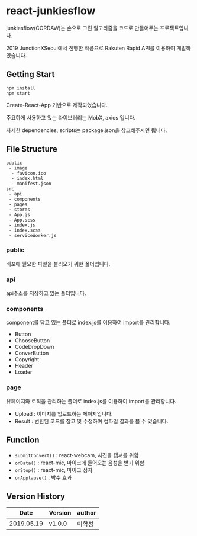 # react-junkiesflow
junkiesflow(CORDAW)는 손으로 그린 알고리즘을 코드로 만들어주는 프로젝트입니다.

2019 JunctionXSeoul에서 진행한 작품으로 Rakuten Rapid API를 이용하여 개발하였습니다.

## Getting Start
```
npm install
npm start
```
Create-React-App 기반으로 제작되었습니다.

주요하게 사용하고 있는 라이브러리는 MobX, axios 입니다.

자세한 dependencies, scripts는 package.json을 참고해주시면 됩니다.
## File Structure
```
public
 - image
  - favicon.ico
  - index.html
  - manifest.json
src
 - api
 - components
 - pages
 - stores
 - App.js
 - App.scss
 - index.js
 - index.scss
 - serviceWorker.js
```
### public
배포에 필요한 파일을 불러오기 위한 폴더입니다.
### api
api주소를 저장하고 있는 폴더입니다.
### components
component를 담고 있는 폴더로 index.js를 이용하여 import를 관리합니다.
- Button
- ChooseButton
- CodeDropDown
- ConverButton
- Copyright
- Header
- Loader
### page
뷰페이지와 로직을 관리하는 폴더로 index.js를 이용하여 import를 관리합니다. 
- Upload : 이미지를 업로드하는 페이지입니다.
- Result : 변환된 코드를 참고 및 수정하며 컴파일 결과를 볼 수 있습니다.
## Function
- `submitConvert()` : react-webcam, 사진을 캡쳐를 위함
- `onData()` : react-mic, 마이크에 들어오는 음성을 받기 위함
- `onStop()` : react-mic, 마이크 정지
- `onApplause()` : 박수 효과

## Version History
| Date  | Version | author |
| ------------- | ------------- | ------------- |
| 2019.05.19   | v1.0.0 | 이학성 |
